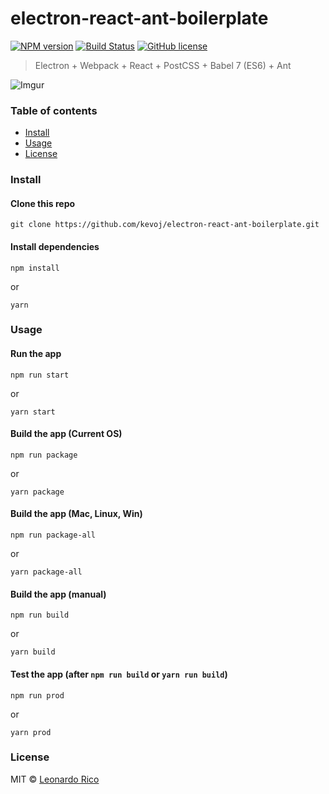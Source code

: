 # electron-react-ant-boilerplate

[![NPM version](https://badge.fury.io/js/electron-react-ant-boilerplate.svg)](https://npmjs.org/package/electron-react-ant-boilerplate) [![Build Status](https://travis-ci.org/kevoj/electron-react-ant-boilerplate.svg?branch=master)](https://travis-ci.org/kevoj/electron-react-ant-boilerplate) [![GitHub license](https://img.shields.io/badge/license-MIT-brightgreen.svg?style=flat-square)](https://raw.githubusercontent.com/kevoj/electron-react-ant-boilerplate/master/LICENSE)

> Electron + Webpack + React + PostCSS + Babel 7 (ES6) + Ant

![Imgur](https://i.imgur.com/QypD30V.png)

### Table of contents

* [Install](#install)
* [Usage](#usage)
* [License](#license)

### Install

#### Clone this repo

```
git clone https://github.com/kevoj/electron-react-ant-boilerplate.git
```

#### Install dependencies


```
npm install
```
or
```
yarn
```

### Usage

#### Run the app

```
npm run start
```
or
```
yarn start
```

#### Build the app (Current OS)

```
npm run package
```
or
```
yarn package
```
#### Build the app (Mac, Linux, Win)

```
npm run package-all
```
or
```
yarn package-all
```

#### Build the app (manual)

```
npm run build
```
or
```
yarn build
```

#### Test the app (after `npm run build` or `yarn run build`)
```
npm run prod
```
or
```
yarn prod
```

### License

MIT © [Leonardo Rico](https://github.com/kevoj/electron-react-ant-boilerplate/blob/master/LICENSE)